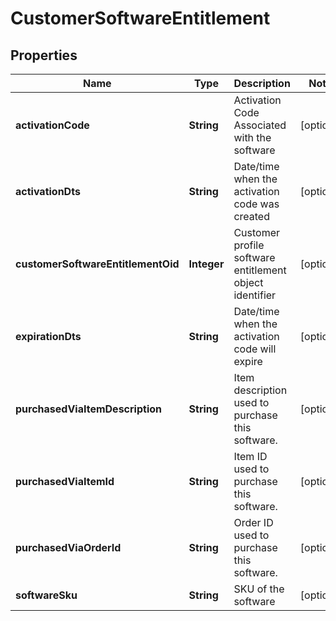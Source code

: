 

# CustomerSoftwareEntitlement


## Properties

| Name | Type | Description | Notes |
|------------ | ------------- | ------------- | -------------|
|**activationCode** | **String** | Activation Code Associated with the software |  [optional] |
|**activationDts** | **String** | Date/time when the activation code was created |  [optional] |
|**customerSoftwareEntitlementOid** | **Integer** | Customer profile software entitlement object identifier |  [optional] |
|**expirationDts** | **String** | Date/time when the activation code will expire |  [optional] |
|**purchasedViaItemDescription** | **String** | Item description used to purchase this software. |  [optional] |
|**purchasedViaItemId** | **String** | Item ID used to purchase this software. |  [optional] |
|**purchasedViaOrderId** | **String** | Order ID used to purchase this software. |  [optional] |
|**softwareSku** | **String** | SKU of the software |  [optional] |



